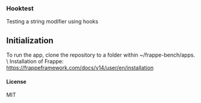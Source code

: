### Hooktest

Testing a string modifier using hooks

## Initialization

To run the app, clone the repository to a folder within ~/frappe-bench/apps. \\
Installation of Frappe: https://frappeframework.com/docs/v14/user/en/installation

#### License

MIT
